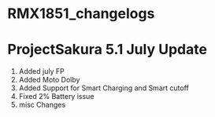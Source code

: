 # RMX1851_changelogs
# ProjectSakura 5.1 July Update 

1. Added july FP 
2. Added Moto Dolby 
3. Added Support for Smart Charging and Smart cutoff 
4. Fixed 2% Battery issue
5. misc Changes







